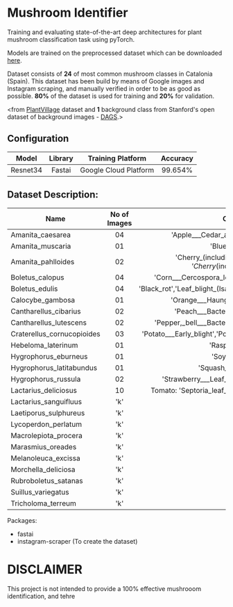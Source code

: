 # Mushroom Identifier

Training and evaluating state-of-the-art deep architectures for plant mushroom  classification task using pyTorch.

Models are trained on the preprocessed dataset which can be downloaded [here](https://drive.google.com/open?id=xxx).

Dataset consists of **24** of most common mushroom classes in Catalonia (Spain). This dataset has been build by means of Google images and Instagram scraping, and manually verified in order to be as good as possible. **80%** of the dataset is used for training and **20%** for validation.

<from [PlantVillage](https://plantvillage.org/) dataset and **1** background class from Stanford's open dataset of background images - [DAGS](http://dags.stanford.edu/projects/scenedataset.html).>

## Configuration
| Model        | Library |Training Platform | Accuracy |
| ------------- |:-------------:|:-----------------:|:-------------:|
| Resnet34       | Fastai      |    Google Cloud Platform           |   99.654%     | 

## Dataset Description:

|Name                       | No of Images  | Class Names
| ------------------------- |:-------------:|:-----------------:|
| Amanita_caesarea          |     04        | 'Apple___Cedar_apple_rust' 'Apple___healthy' |
| Amanita_muscaria          |     01        | 'Blueberry___healthy' |
| Amanita_pahlloides        |     02        | 'Cherry_(including_sour)_Powdery_mildew', 'Cherry_(including_sour)_healthy' |
| Boletus_calopus           |     04        | 'Corn___Cercospora_leaf_spot', 'Corn___Common_rust', |
| Boletus_edulis            |     04        | 'Black_rot','Leaf_blight_(Isariopsis_Leaf_Spot)','Grape___healthy' |
| Calocybe_gambosa          |     01        | 'Orange___Haunglongbing_(Citrus_greening)' |
| Cantharellus_cibarius     |     02        | 'Peach___Bacterial_spot','Peach___healthy' |
| Cantharellus_lutescens    |     02        | 'Pepper,_bell___Bacterial_spot','Pepper,_bell___healthy' |
| Craterellus_cornucopioides|     03        | 'Potato___Early_blight','Potato___Late_blight','Potato___healthy' |
| Hebeloma_laterinum        |     01        | 'Raspberry___healthy' |
| Hygrophorus_eburneus      |     01        | 'Soybean___healthy' |
| Hygrophorus_latitabundus  |     01        | 'Squash___Powdery_mildew' |
| Hygrophorus_russula       |     02        | 'Strawberry___Leaf_scorch','Strawberry___healthy' |
| Lactarius_deliciosus      |     10        | Tomato: 'Septoria_leaf_spot', 'Spider_mites','Target_Spot' |
| Lactarius_sanguifluus     |      'k'   | 't' |
| Laetiporus_sulphureus     |      'k'   | 't' |
| Lycoperdon_perlatum       |      'k'   | 't' |
| Macrolepiota_procera      |      'k'   | 't' |
| Marasmius_oreades         |      'k'   | 't' |
| Melanoleuca_excissa       |      'k'   | 't' |
| Morchella_deliciosa       |      'k'   | 't' |
| Rubroboletus_satanas      |      'k'   | 't' |
| Suillus_variegatus        |      'k'   | 't' |
| Tricholoma_terreum        |      'k'   | 't' |




Packages:

- fastai
- instagram-scraper (To create the dataset)

# **DISCLAIMER**

This project is not intended to provide a 100% effective mushrooom identification, and tehre

